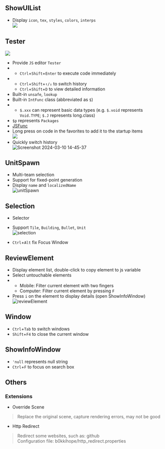 ## ShowUIList

- Display `icon`, `tex`, `styles`, `colors`, `interps`\
![](../screenshots/UIList.png)

## Tester
![](../screenshots/tester.png)

- Provide `JS` editor `Tester`
- - `Ctrl`+`Shift`+`Enter` to execute code immediately
- - `Ctrl`+`Shift`+`↑/↓` to switch history
  - `Ctrl`+`Shift`+`D` to view detailed information
- Built-in `unsafe`, `lookup`
- Built-in `IntFunc` class (abbreviated as `$`)
- + `$.xxx` can represent basic data types (e.g. `$.void` represents `Void.TYPE`; `$.J` represents long.class)
- `$p` represents `Packages`
- [JSFunc](../src/modtools/utils/JSFunc.java)
- Long press on code in the favorites to add it to the startup items<br>![](../screenshots/startup.png)
- Quickly switch history<br>![Screenshot 2024-03-10 14-45-37](https://github.com/I-hope1/mod-tools/assets/78016895/4918af35-19af-4fab-b961-70bdc8679fe8)

## UnitSpawn

- Multi-team selection
- Support for fixed-point generation
- Display `name` and `localizedName`<br>![unitSpawn](../screenshots/unit_spawn.png)


## Selection
- Selector
- Support `Tile`, `Building`, `Bullet`, `Unit`<br>![selection](../screenshots/selection.png)

- `Ctrl`+`Alt` fix Focus Window

## ReviewElement

- Display element list, double-click to copy element to js variable
- Select untouchable elements
- + Mobile: Filter current element with two fingers
  + Computer: Filter current element by pressing `F`
- Press `i` on the element to display details (open ShowInfoWindow)<br>![reviewElement](../screenshots/review_element.png)

## Window

- `Ctrl`+`Tab` to switch windows
- `Shift`+`F4` to close the current window

## ShowInfoWindow

- `'null` represents null string
- `Ctrl`+`F` to focus on search box


## Others
### Extensions

- Override Scene
> Replace the original scene, capture rendering errors, may not be good

- Http Redirect
> Redirect some websites, such as: github\
> Configuration file: b0kkihope/http_redirect.properties
